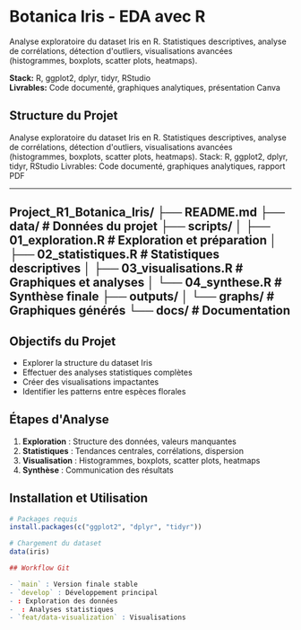 # Botanica Iris - EDA avec R

Analyse exploratoire du dataset Iris en R. Statistiques descriptives, analyse de corrélations, détection d'outliers, visualisations avancées (histogrammes, boxplots, scatter plots, heatmaps).

**Stack:** R, ggplot2, dplyr, tidyr, RStudio  
**Livrables:** Code documenté, graphiques analytiques, présentation Canva

## Structure du Projet
Analyse exploratoire du dataset Iris en R. Statistiques descriptives, analyse de corrélations, détection d'outliers, visualisations avancées (histogrammes, boxplots, scatter plots, heatmaps). Stack: R, ggplot2, dplyr, tidyr, RStudio Livrables: Code documenté, graphiques analytiques, rapport PDF

---

Project_R1_Botanica_Iris/
├── README.md
├── data/                        # Données du projet
├── scripts/
│   ├── 01_exploration.R         # Exploration et préparation
│   ├── 02_statistiques.R        # Statistiques descriptives
│   ├── 03_visualisations.R      # Graphiques et analyses
│   └── 04_synthese.R            # Synthèse finale
├── outputs/
│   └── graphs/                  # Graphiques générés
└── docs/                        # Documentation
---

## Objectifs du Projet

- Explorer la structure du dataset Iris
- Effectuer des analyses statistiques complètes
- Créer des visualisations impactantes
- Identifier les patterns entre espèces florales

## Étapes d'Analyse

1. **Exploration** : Structure des données, valeurs manquantes
2. **Statistiques** : Tendances centrales, corrélations, dispersion
3. **Visualisation** : Histogrammes, boxplots, scatter plots, heatmaps
4. **Synthèse** : Communication des résultats

## Installation et Utilisation

```r
# Packages requis
install.packages(c("ggplot2", "dplyr", "tidyr"))

# Chargement du dataset
data(iris)

## Workflow Git

- `main` : Version finale stable
- `develop` : Développement principal
- : Exploration des données
-  : Analyses statistiques
- `feat/data-visualization` : Visualisations

